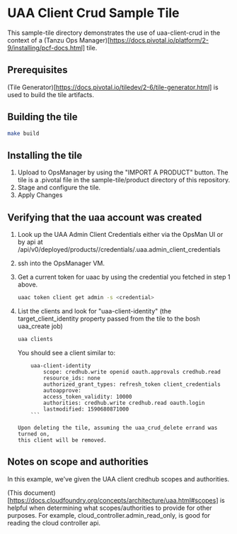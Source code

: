 # UAA Client Crud Sample Tile

This sample-tile directory demonstrates the use of uaa-client-crud
in the context of a (Tanzu Ops Manager)[https://docs.pivotal.io/platform/2-9/installing/pcf-docs.html] tile. 

## Prerequisites
(Tile Generator)[https://docs.pivotal.io/tiledev/2-6/tile-generator.html] is used
to build the tile artifacts. 

## Building the tile
```bash
make build
```

## Installing the tile
1) Upload to OpsManager by using the "IMPORT A PRODUCT" button. The tile is
   a .pivotal file in the sample-tile/product directory of this repository. 
1) Stage and configure the tile. 
1) Apply Changes


## Verifying that the uaa account was created
1) Look up the UAA Admin Client Credentials either via the OpsMan UI or by api
   at /api/v0/deployed/products/<cf-deployment>/credentials/.uaa.admin_client_credentials
1) ssh into the OpsManager VM. 
1) Get a current token for uaac by using the credential you fetched in step 1 above. 
    ```bash
    uaac token client get admin -s <credential>
    ```
1) List the clients and look for "uaa-client-identity" (the target_client_identity property
   passed from the tile to the bosh uaa_create job)
    ```bash
    uaa clients
    ```
   
   You should see a client similar to: 
    ```
        uaa-client-identity
            scope: credhub.write openid oauth.approvals credhub.read
            resource_ids: none
            authorized_grant_types: refresh_token client_credentials
            autoapprove:
            access_token_validity: 10000
            authorities: credhub.write credhub.read oauth.login
            lastmodified: 1590680871000
        ```

    Upon deleting the tile, assuming the uaa_crud_delete errand was turned on, 
    this client will be removed. 

## Notes on scope and authorities
In this example, we've given the UAA client credhub scopes and authorities. 

(This document)[https://docs.cloudfoundry.org/concepts/architecture/uaa.html#scopes] is helpful 
when determining what scopes/authorities to provide for other purposes. For example, 
cloud_controller.admin_read_only, is good for reading the cloud controller api. 
